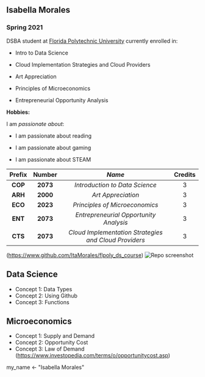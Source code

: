 ## Isabella Morales

### Spring 2021

DSBA student at [Florida Polytechnic University](https://www.floridapoly.edu) currently enrolled in: 

- Intro to Data Science

- Cloud Implementation Strategies and Cloud Providers	

- Art Appreciation

- Principles of Microeconomics

- Entrepreneurial Opportunity Analysis

**Hobbies:**

I am _passionate about_: 

- I am passionate about reading

- I am passionate about gaming

- I am passionate about STEAM

| **Prefix** | **Number** |      _Name_                    | Credits |
| :--------: |:----------:|:------------------------------:|:-------:|
|  **COP**   |  **2073**  | _Introduction to Data Science_ |    3    |
|  **ARH**   |  **2000**  | _Art Appreciation_             |    3    |
|  **ECO**   |  **2023**  | _Principles of Microeconomics_ |    3    |
|  **ENT**   |  **2073**  | _Entrepreneurial Opportunity Analysis_ |    3    |
|  **CTS**   |  **2073**  | _Cloud Implementation Strategies and Cloud Providers_ |    3    |
(https://www.github.com/ItaMorales/flpoly_ds_course)
![Repo screenshot](C:\Users\Isa\Pictures/Repo.png)

## Data Science
* Concept 1: Data Types
* Concept 2: Using Github
* Concept 3: Functions

## Microeconomics
* Concept 1: Supply and Demand
* Concept 2: Opportunity Cost
* Concept 3: Law of Demand (https://www.investopedia.com/terms/o/opportunitycost.asp)

my_name <- "Isabella Morales"
